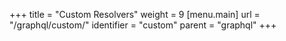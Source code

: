 +++
title = "Custom Resolvers"
weight = 9
[menu.main]
  url = "/graphql/custom/"
  identifier = "custom"
  parent = "graphql"
+++